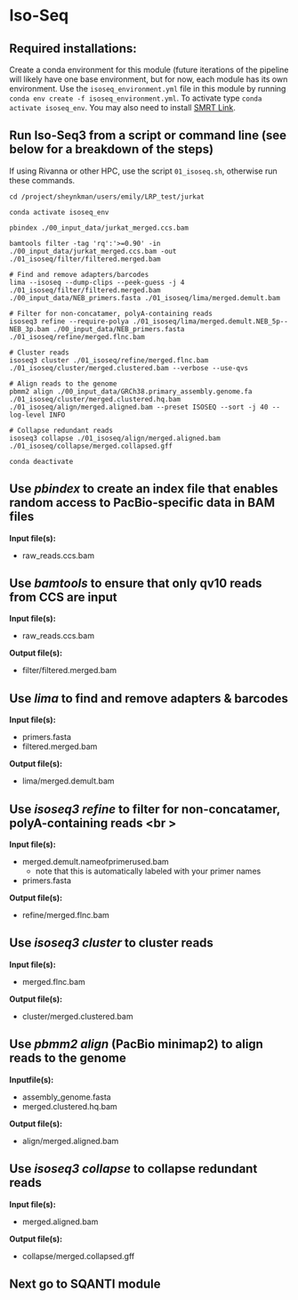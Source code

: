 # Iso-Seq 

## Required installations: <br />
Create a conda environment for this module (future iterations of the pipeline will likely have one base environment, but for now, each module has its own environment. Use the `isoseq_environment.yml` file in this module by running `conda env create -f isoseq_environment.yml`. To activate type `conda activate isoseq_env`. You may also need to install [SMRT Link](https://www.pacb.com/support/software-downloads/).

## Run Iso-Seq3 from a script or command line (see below for a breakdown of the steps) <br />
If using Rivanna or other HPC, use the script `01_isoseq.sh`, otherwise run these commands. <br />
```
cd /project/sheynkman/users/emily/LRP_test/jurkat

conda activate isoseq_env

pbindex ./00_input_data/jurkat_merged.ccs.bam

bamtools filter -tag 'rq':'>=0.90' -in ./00_input_data/jurkat_merged.ccs.bam -out ./01_isoseq/filter/filtered.merged.bam

# Find and remove adapters/barcodes
lima --isoseq --dump-clips --peek-guess -j 4 ./01_isoseq/filter/filtered.merged.bam ./00_input_data/NEB_primers.fasta ./01_isoseq/lima/merged.demult.bam

# Filter for non-concatamer, polyA-containing reads
isoseq3 refine --require-polya ./01_isoseq/lima/merged.demult.NEB_5p--NEB_3p.bam ./00_input_data/NEB_primers.fasta ./01_isoseq/refine/merged.flnc.bam

# Cluster reads
isoseq3 cluster ./01_isoseq/refine/merged.flnc.bam ./01_isoseq/cluster/merged.clustered.bam --verbose --use-qvs

# Align reads to the genome 
pbmm2 align ./00_input_data/GRCh38.primary_assembly.genome.fa ./01_isoseq/cluster/merged.clustered.hq.bam ./01_isoseq/align/merged.aligned.bam --preset ISOSEQ --sort -j 40 --log-level INFO

# Collapse redundant reads
isoseq3 collapse ./01_isoseq/align/merged.aligned.bam ./01_isoseq/collapse/merged.collapsed.gff

conda deactivate
```
## Use _pbindex_ to create an index file that enables random access to PacBio-specific data in BAM files <br />
__Input file(s):__ <br />
 - raw_reads.ccs.bam <br />

## Use _bamtools_ to ensure that only qv10 reads from CCS are input <br />
__Input file(s):__ <br />
 - raw_reads.ccs.bam <br />

__Output file(s):__ 
  - filter/filtered.merged.bam <br />

## Use _lima_ to find and remove adapters & barcodes <br />
__Input file(s):__ <br />
 - primers.fasta <br />
 - filtered.merged.bam <br />

__Output file(s):__ 
  - lima/merged.demult.bam <br />

## Use _isoseq3 refine_ to filter for non-concatamer, polyA-containing reads <br \>
  __Input file(s):__ <br />
  - merged.demult.nameofprimerused.bam <br />
     - note that this is automatically labeled with your primer names <br />
  - primers.fasta <br />

__Output file(s):__ <br />
- refine/merged.flnc.bam

## Use _isoseq3 cluster_ to cluster reads <br />
__Input file(s):__ <br />
- merged.flnc.bam

__Output file(s):__ <br />
- cluster/merged.clustered.bam <br />

## Use _pbmm2 align_ (PacBio minimap2) to align reads to the genome <br />
__Inputfile(s):__ <br />
- assembly_genome.fasta <br />
- merged.clustered.hq.bam <br />

__Output file(s):__ <br />
- align/merged.aligned.bam <br />

## Use _isoseq3 collapse_ to collapse redundant reads 
__Input file(s):__ <br />
- merged.aligned.bam

__Output file(s):__ <br />
- collapse/merged.collapsed.gff

## Next go to SQANTI module


